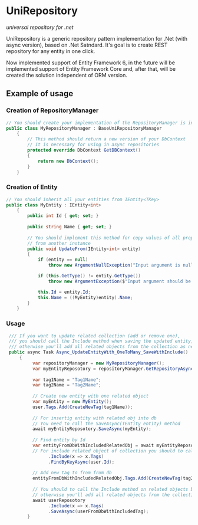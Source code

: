 # UniRepository
*universal repository for .net*

UniRepository is a generic repository pattern implementation for .Net (with async version), based on .Net Satndard. It's goal is to create REST repository for any entity in one click. 

Now implemented support of Entity Framework 6, in the future will be implemented support of Entity Framework Core and, after that, will be created the solution independent of ORM version. 

## Example of usage
### Creation of RepositoryManager
```c#
// You should create your implementation of the RepositoryManager is inherited form BaseUniRepositoryManager
public class MyRepositoryManager : BaseUniRepositoryManager
    {
        // This method should return a new version of your DbContext
        // It is necessary for using in async repositories 
        protected override DbContext GetDBContext()
        {
            return new DbContext();
        }
    }
```
    
### Creation of Entity
```c#
// You should inherit all your entities from IEntity<TKey>
public class MyEntity : IEntity<int>
    {
        public int Id { get; set; }
        
        public string Name { get; set; }
        
        // You should implement this method for copy values of all properties to this
        // from another instance
        public void UpdateFrom(IEntity<int> entity)
        {
            if (entity == null)
                throw new ArgumentNullException("Input argument is null.");

            if (this.GetType() != entity.GetType())
                throw new ArgumentException($"Input argument should be type of {this.GetType().Name}");

            this.Id = entity.Id;
            this.Name = ((MyEntity)entity).Name;
        }
    }
```

### Usage
```c#
 /// If you want to update related collection (add or remove one),
 /// you should call the Include method when saving the updated entity,
 /// otherwise you'll add all related objects from the collection as new.
 public async Task Async_UpdateEntityWith_OneToMany_SaveWithInclude()
     {
          var repositoryManager = new MyRepositoryManager();
          var myEntityReposotory = repositoryManager.GetRepositoryAsyncFor<MyEntity, int>();
          
          var tag1Name = "Tag1Name";
          var tag2Name = "Tag2Name";
          
          // Create new entity with one related object
          var myEntity = new MyEntity();
          user.Tags.Add(CreateNewTag(tag1Name));
          
          // For insertig entity with related obj into db
          // You need to call the SaveAsync(TEntity entity) method
          await myEntityReposotory.SaveAsync(myEntity);
          
          // Find entity by Id
          var entityFromDbWithIncludedRelatedObj = await myEntityReposotory
          // For include related object of collection you should to call the Include method
                .Include(x => x.Tags)
                .FindByKeyAsync(user.Id);
                
          // Add new tag to from from db
          entityFromDbWithIncludedRelatedObj.Tags.Add(CreateNewTag(tag2Name));
          
          // You should to call the Include method on related objects before saving
          // otherwise you'll add all related objects from the collection as new.
          await userReposotory
                .Include(x => x.Tags)
                .SaveAsync(userFromDbWithIncludedTag);
        }
 ```

    
